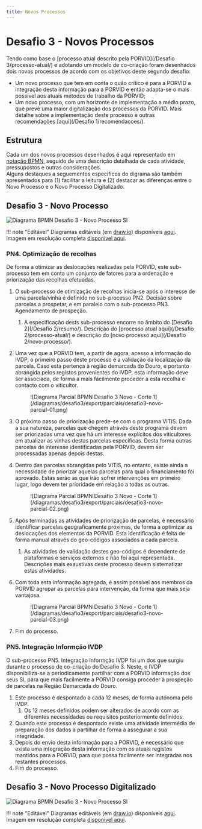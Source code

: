```yaml
---
title: Novos Processos
---
```


# Desafio 3 - Novos Processos

Tendo como base o [processo atual descrito pela PORVID](/Desafio 3/processo-atual/) e adotando um modelo de co-criação foram desenhados dois novos processos de acordo com os objetivos deste segundo desafio:

+ Um novo processo que tem em conta o quão critico é para a PORVID a integração desta informação para a PORVID e então adapta-se o mais possível aos atuais métodos de trabalho da PORVID;
+ Um novo processo, com um horizonte de implementação a médio prazo, que prevê uma maior digitalização dos processos da PORVID. Mais detalhe sobre a implementação deste processo e outras recomendações [aqui](/Desafio 1/recomendacoes/).

## Estrutura

Cada um dos novos processos desenhados é aqui representado em [notação BPMN](https://wikipedia.org/wiki/Business_Process_Model_and_Notation), seguido de uma descrição detalhada de cada atividade, pressupostos e outras considerações.  
Alguns destaques a seguementos especificos do digrama são também apresentados para (1) facilitar a leitura e (2) destacar as diferenças entre o Novo Processo e o Novo Processo Digitalizado.

## Desafio 3 - Novo Processo

![Diagrama BPMN Desafio 3 - Novo Processo SI](/diagramas/desafio3/export/desafio3-novo.png)

!!! note "Editável"
    Diagramas editáveis (em [draw.io](https://diagrams.net)) disponíveis [aqui](/diagramas/desafio3/desafio3-novo.drawio).  
    Imagem em resolução completa [disponível aqui](/diagramas/desafio3/export/desafio3-novo.png).
    
### PN4. Optimização de recolhas

De forma a otimizar as deslocações realizadas pela PORVID, este sub-processo tem em conta um conjunto de fatores para a ordenação e priorização das recolhas efetuadas.

1. O sub-processo de otimização de recolhas inicia-se após o interesse de uma parcela/vinha é definido no sub-processo PN2. Decisão sobre parcelas a prospetar, e em paralelo com o sub-processo PN3. Agendamento de prospeção.
    1. A especificação dests sub-processo encorre no âmbito do [Desafio 2](/Desafio 2/resumo/). Descrição do [processo atual aqui](/Desafio 2/processo-atual/) e descrição do [novo processo aqui](/Desafio 2/novo-processo/).
2. Uma vez que a PORVID tem, a partir de agora, acesso a informação do IVDP, o primeiro passo deste processo é a validação da localização da parcela. Caso esta pertença à região demarcada do Douro, e portanto abrangida pelos registos provenientes do IVDP, esta informação deve ser associada, de forma a mais fácilmente proceder a esta recolha e contacto com o viticultor.

    <figure markdown> 
    ![Diagrama Parcial BPMN Desafio 3 Novo - Corte 1](/diagramas/desafio3/export/parciais/desafio3-novo-parcial-01.png)
    </figure>

3. O próximo passo de priorização prede-se com o programa VITIS. Dada a sua natureza, parcelas que chegem através deste programa devem ser priorizadas uma vez que há um interesse explícitos dos viticultores em atualizar as vinhas destas parcelas específicas. Desta forma outras parcelas de interesse identificadas pela PORVID, devem ser processadas apenas depois destas.
4. Dentro das parcelas abrangidas pelo VITIS, no entanto, existe ainda a necessidade de priorizar aquelas parcelas para qual o financiamento foi aprovado. Estas serão as que irão sofrer intervenções em primeiro lugar, logo devem ter prioridade em relação a todas as outras.

    <figure markdown> 
    ![Diagrama Parcial BPMN Desafio 3 Novo - Corte 1](/diagramas/desafio3/export/parciais/desafio3-novo-parcial-02.png)
    </figure>

5. Após terminadas as atividades de priorização de parcelas, é necessário identificar parcelas geograficamente próximas, de forma a optimizar as deslocações dos elementos da PORVID. Esta identificação é feita de forma manual através do geo-códigos associados a cada parcela.
    1. As atividades de validação destes geo-códigos é dependente de plataformas e serviços externos e não foi aqui representada. Descrições mais exaustivas deste processo devem sistematizar estas atividades.
6. Com toda esta informação agregada, é assim possível aos membros da PORVID agrupar as parcelas para intervenção, da forma que mais seja vantajosa.
    
    <figure markdown> 
    ![Diagrama Parcial BPMN Desafio 3 Novo - Corte 1](/diagramas/desafio3/export/parciais/desafio3-novo-parcial-03.png)
    </figure>
7. Fim do processo.

### PN5. Integração Informção IVDP

O sub-processo PN5. Integração Informção IVDP foi um dos que surgiu durante o processo de co-criação do Desafio 3. Neste, o IVDP disponibiliza-se a periodicamente partilhar com a PORVID informação dos seus SI, para que mais facilmente a PORVID consiga proceder à prospeção de parcelas na Região Demarcada do Douro.

1. Este processo é despontado a cada 12 meses, de forma autónoma pelo IVDP.
    1. Os 12 meses definidos podem ser alterados de acordo com as diferentes necessidades ou requisitos posteriormente definidos.
2. Quando este processo é despontado existe uma atividade intermédia de preparação dos dados a partilhar de forma a assegurar a sua integridade.
3. Depois do envio desta informação para a PORVID, é necessário que exista uma integração desta informação com os atuais registos mantidos para a PORVID, para que possa facilmente ser integradas nos restantes processos.
4. Fim do processo.

## Desafio 3 - Novo Processo Digitalizado

![Diagrama BPMN Desafio 3 - Novo Processo SI](/diagramas/desafio3/export/desafio3-novo-SI.png)

!!! note "Editável"
    Diagramas editáveis (em [draw.io](https://diagrams.net)) disponíveis [aqui](/diagramas/desafio3/desafio3-novo-SI.drawio).  
    Imagem em resolução completa [disponível aqui](/diagramas/desafio3/export/desafio3-novo-SI.png).
